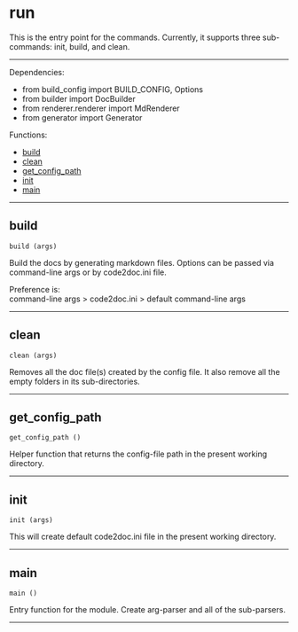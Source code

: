 # run 

This is the entry point for the commands. Currently, it supports three sub-commands: init, build, and clean.

---

Dependencies: 
* from build_config import BUILD_CONFIG, Options 
* from builder import DocBuilder 
* from renderer.renderer import MdRenderer 
* from generator import Generator 

Functions: 
* [build](#build) 
* [clean](#clean) 
* [get_config_path](#get_config_path) 
* [init](#init) 
* [main](#main) 

---

## build 
`build (args)`

Build the docs by generating markdown files. Options can be passed
via command-line args or by code2doc.ini file.

Preference is:  
command-line args > code2doc.ini > default command-line args 

---

## clean 
`clean (args)`

Removes all the doc file(s) created by the config file. It also remove
all the empty folders in its sub-directories. 

---

## get_config_path 
`get_config_path ()`

Helper function that returns the config-file path in the present working directory. 

---

## init 
`init (args)`

This will create default code2doc.ini file in the present working directory. 

---

## main 
`main ()`

Entry function for the module. Create arg-parser and all of the sub-parsers. 

---
